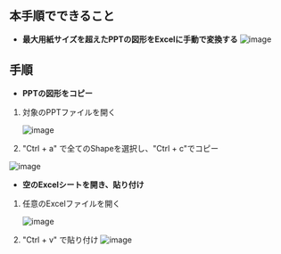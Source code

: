## 本手順でできること
* **最大用紙サイズを超えたPPTの図形をExcelに手動で変換する**
![image](https://github.com/cisco-open/network-sketcher/assets/13013736/b65ce77d-b95f-4812-b9cc-a456d6593847)


## 手順
* **PPTの図形をコピー**
1. 対象のPPTファイルを開く

   ![image](https://github.com/cisco-open/network-sketcher/assets/13013736/02f3cdfe-3463-4c8d-b79e-a7e7cc50edf6)

1. "Ctrl + a" で全てのShapeを選択し、"Ctrl + c"でコピー

![image](https://github.com/cisco-open/network-sketcher/assets/13013736/bcf521a6-1239-4750-95a5-258df0d9a4e0)


* **空のExcelシートを開き、貼り付け**
1. 任意のExcelファイルを開く

    ![image](https://github.com/cisco-open/network-sketcher/assets/13013736/ec4c6dd5-a2d2-45af-b132-8ff1a288e401)

1. "Ctrl + v" で貼り付け
![image](https://github.com/cisco-open/network-sketcher/assets/13013736/afd9a53c-218e-4d03-b951-23a16830b828)
